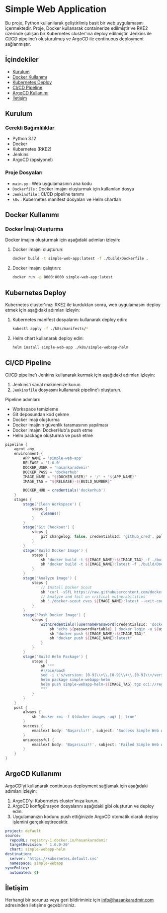 # Simple Web Application

Bu proje, Python kullanılarak geliştirilmiş basit bir web uygulamasını içermektedir. Proje, Docker kullanarak containerize edilmiştir ve RKE2 üzerinde çalışan bir Kubernetes cluster'ına deploy edilmiştir. Jenkins ile CI/CD pipeline'ı oluşturulmuş ve ArgoCD ile continuous deployment sağlanmıştır.

## İçindekiler
- [Kurulum](#kurulum)
- [Docker Kullanımı](#docker-kullanımı)
- [Kubernetes Deploy](#kubernetes-deploy)
- [CI/CD Pipeline](#cicd-pipeline)
- [ArgoCD Kullanımı](#argocd-kullanımı)
- [İletişim](#iletişim)

## Kurulum

### Gerekli Bağımlılıklar

- Python 3.12
- Docker
- Kubernetes (RKE2)
- Jenkins
- ArgoCD (opsiyonel)

### Proje Dosyaları

- `main.py` : Web uygulamasının ana kodu
- `Dockerfile` : Docker imajını oluşturmak için kullanılan dosya
- `Jenkinsfile` : CI/CD pipeline tanımı
- `k8s` : Kubernetes manifest dosyaları ve Helm chartları

## Docker Kullanımı

### Docker İmajı Oluşturma

Docker imajını oluşturmak için aşağıdaki adımları izleyin:

1. Docker imajını oluşturun:
    ```sh
    docker build -t simple-web-app:latest -f ./build/Dockerfile .
    ```

2. Docker imajını çalıştırın:
    ```sh
    docker run -p 8000:8000 simple-web-app:latest
    ```

## Kubernetes Deploy

Kubernetes cluster'ınızı RKE2 ile kurduktan sonra, web uygulamasını deploy etmek için aşağıdaki adımları izleyin:

1. Kubernetes manifest dosyalarını kullanarak deploy edin:
    ```sh
    kubectl apply -f ./k8s/manifests/*
    ```

2. Helm chart kullanarak deploy edin:
    ```sh
    helm install simple-web-app ./k8s/simple-webapp-helm
    ```

## CI/CD Pipeline

CI/CD pipeline'ı Jenkins kullanarak kurmak için aşağıdaki adımları izleyin:

1. Jenkins'i sanal makinenize kurun.
2. `Jenkinsfile` dosyasını kullanarak pipeline'ı oluşturun.

Pipeline adımları:
- Workspace temizleme
- Git deposundan kod çekme
- Docker imajı oluşturma
- Docker imajinın güvenlik taramasının yapılması
- Docker imajını DockerHub'a push etme
- Helm package oluşturma ve push etme

```groovy
pipeline {
    agent any
    environment {
        APP_NAME = 'simple-web-app'
        RELEASE = '1.0.0'
        DOCKER_USER = 'hasankarademir'
        DOCKER_PASS = 'dockerhub'
        IMAGE_NAME = "${DOCKER_USER}" + '/' + "${APP_NAME}"
        IMAGE_TAG = "${RELEASE}-${BUILD_NUMBER}"

        DOCKER_HUB = credentials('dockerhub')
    }
    stages {
        stage('Clean Workspace') {
            steps {
                cleanWs()
            }
        }
        stage('Git Checkout') {
            steps {
                git changelog: false, credentialsId: 'github_cred', poll: false, url: 'https://github.com/HasanKaradmir/Simple-Web-App.git'
            }
        }
        stage('Build Docker Image') {
            steps {
                sh "docker build -t ${IMAGE_NAME}:${IMAGE_TAG} -f ./build/Dockerfile ."
                sh "docker build -t ${IMAGE_NAME}:latest -f ./build/Dockerfile ."
            }
        }
        stage('Analyze Image') {
            steps {
                // Install Docker Scout
                sh 'curl -sSfL https://raw.githubusercontent.com/docker/scout-cli/main/install.sh | sh -s -- -b .'
                // Analyze and fail on critical vulnerabilities
                sh "./docker-scout cves ${IMAGE_NAME}:latest --exit-code --only-severity critical"
            }
        }
        stage('Push Docker Image') {
            steps {
                withCredentials([usernamePassword(credentialsId: 'dockerhub', passwordVariable: 'passwordVariable', usernameVariable: 'usernameVariable')]) {
                    sh "echo ${passwordVariable} | docker login -u ${usernameVariable} --password-stdin"
                    sh "docker push ${IMAGE_NAME}:${IMAGE_TAG}"
                    sh "docker push ${IMAGE_NAME}:latest"
                }
            }
        }
        stage('Build Helm Package') {
            steps {
                sh """
                #!/bin/bash
                sed -i \'s/version: [0-9]\\+\\.[0-9]\\+\\.[0-9]\\+/version: ${IMAGE_TAG}/\' ./k8s/simple-webapp-helm/Chart.yaml
                helm package simple-webapp-helm
                helm push simple-webapp-helm-${IMAGE_TAG}.tgz oci://registry-1.docker.io/hasankarademir
                """
            }
        }
    }
    post {
        always {
            sh 'docker rmi -f $(docker images -aq) || true'
        }
        success {
            emailext body: 'Başarılı!!', subject: 'Success Simple Web App Pipeline', to: 'info@hasankaradmir.com'
        }
        unsuccessful {
            emailext body: 'Başarısız!!', subject: 'Failed Simple Web App Pipeline', to: 'info@hasankaradmir.com'
        }
    }
}
```
## ArgoCD Kullanımı
ArgoCD'yi kullanarak continuous deployment sağlamak için aşağıdaki adımları izleyin:

1. ArgoCD'yi Kubernetes cluster'ınıza kurun.
2. ArgoCD konfigürasyon dosyalarını aşağıdaki gibi oluşturun ve deploy edin.
3. Uygulamanızın kodunu push ettiğinizde ArgoCD otomatik olarak deploy işlemini gerçekleştirecektir.

```yaml
project: default
source:
  repoURL: registry-1.docker.io/hasankarademir
  targetRevision: ' 1.0.0-20'
  chart: simple-webapp-helm
destination:
  server: 'https://kubernetes.default.svc'
  namespace: simple-webapp
syncPolicy:
  automated: {}
```

## İletişim
Herhangi bir sorunuz veya geri bildiriminiz için info@hasankaradmir.com adresinden iletişime geçebilirsiniz.